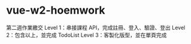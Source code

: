 # vue-w2-hoemwork

第二週作業繳交
Level 1：串接課程 API，完成註冊、登入、驗證、登出
Level 2：包含以上，並完成 TodoList
Level 3：客製化版型，並在單頁完成

